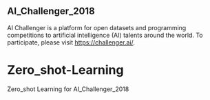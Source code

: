 ## AI_Challenger_2018 ##
AI Challenger is a platform for open datasets and programming competitions to artificial intelligence (AI) talents around the world. To participate, please visit https://challenger.ai/.

# Zero_shot-Learning
Zero_shot Learning for AI_Challenger_2018

